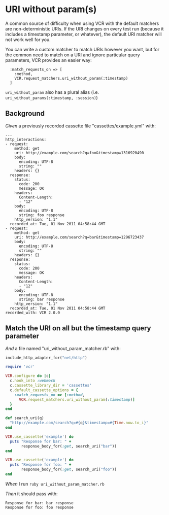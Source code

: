 # URI without param(s)

A common source of difficulty when using VCR with the default matchers
  are non-deterministic URIs. If the URI changes on every test run (because
  it includes a timestamp parameter, or whatever), the default URI matcher
  will not work well for you.

  You can write a custom matcher to match URIs however you want, but for the
  common need to match on a URI and ignore particular query parameters, VCR
  provides an easier way:

      :match_requests_on => [
        :method,
        VCR.request_matchers.uri_without_param(:timestamp)
      ]

  `uri_without_param` also has a plural alias (i.e. `uri_without_params(:timestamp, :session)`)

## Background

_Given_ a previously recorded cassette file "cassettes/example.yml" with:

```
--- 
http_interactions: 
- request: 
    method: get
    uri: http://example.com/search?q=foo&timestamp=1316920490
    body: 
      encoding: UTF-8
      string: ""
    headers: {}
  response: 
    status: 
      code: 200
      message: OK
    headers: 
      Content-Length: 
      - "12"
    body: 
      encoding: UTF-8
      string: foo response
    http_version: "1.1"
  recorded_at: Tue, 01 Nov 2011 04:58:44 GMT
- request: 
    method: get
    uri: http://example.com/search?q=bar&timestamp=1296723437
    body: 
      encoding: UTF-8
      string: ""
    headers: {}
  response: 
    status: 
      code: 200
      message: OK
    headers: 
      Content-Length: 
      - "12"
    body: 
      encoding: UTF-8
      string: bar response
    http_version: "1.1"
  recorded_at: Tue, 01 Nov 2011 04:58:44 GMT
recorded_with: VCR 2.0.0
```

## Match the URI on all but the timestamp query parameter

_And_ a file named "uri_without_param_matcher.rb" with:

```ruby
include_http_adapter_for("net/http")

require 'vcr'

VCR.configure do |c|
  c.hook_into :webmock
  c.cassette_library_dir = 'cassettes'
  c.default_cassette_options = {
    :match_requests_on => [:method,
      VCR.request_matchers.uri_without_param(:timestamp)]
  }
end

def search_uri(q)
  "http://example.com/search?q=#{q}&timestamp=#{Time.now.to_i}"
end

VCR.use_cassette('example') do
  puts "Response for bar: " +
       response_body_for(:get, search_uri("bar"))
end

VCR.use_cassette('example') do
  puts "Response for foo: " +
       response_body_for(:get, search_uri("foo"))
end
```

_When_ I run `ruby uri_without_param_matcher.rb`

_Then_ it should pass with:

```
Response for bar: bar response
Response for foo: foo response
```
